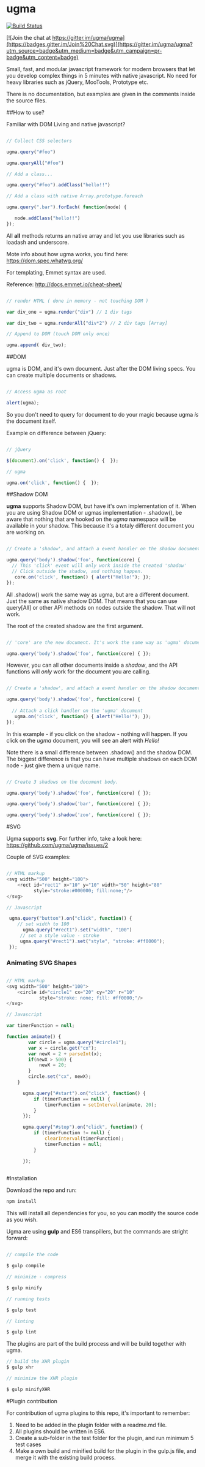 # ugma

[![Build Status](https://secure.travis-ci.org/ugma/ugma.png?branch=master)](https://travis-ci.org/ugma/ugma)

[![Join the chat at https://gitter.im/ugma/ugma](https://badges.gitter.im/Join%20Chat.svg)](https://gitter.im/ugma/ugma?utm_source=badge&utm_medium=badge&utm_campaign=pr-badge&utm_content=badge)

Small, fast, and modular javascript framework for modern browsers that let you develop complex things in 5 minutes with native javascript. No need for heavy libraries such as jQuery, MooTools, Prototype etc.

There is no documentation, but examples are given in the comments inside the source files.

##How to use?

Familiar with DOM Living and native javascript?

```javascript

// Collect CSS selectors

ugma.query("#foo")

ugma.queryAll("#foo")

// Add a class...

ugma.query("#foo").addClass("hello!!")

// Add a class with native Array.prototype.foreach

ugma.query(".bar").forEach( function(node) {

   node.addClass("hello!!")
});


```
All **all** methods returns an native array and let you use libraries such as loadash and underscore.

Mote info about how ugma works, you find here: https://dom.spec.whatwg.org/

For templating, Emmet syntax are used.  

Reference: http://docs.emmet.io/cheat-sheet/


```javascript

// render HTML ( done in memory - not touching DOM )

var div_one = ugma.render("div") // 1 div tags

var div_two = ugma.renderAll("div*2") // 2 div tags [Array]

// Append to DOM (touch DOM only once)

ugma.append( div_two);

```
##DOM

ugma is DOM, and it's own document. Just after the DOM living specs. You can create multiple documents or shadows.

```javascript

// Access ugma as root

alert(ugma);

```

So you don't need to query for document to do your magic because ugma *is* the document itself.

Example on difference between jQuery:

```javascript

// jQuery

$(document).on('click', function() {  });

// ugma

ugma.on('click', function() {  });

```


##Shadow DOM

**ugma** supports Shadow DOM, but have it's own implementation of it. When you are using Shadow DOM or ugmas implementation - .shadow(), be aware that nothing that are hooked on the *ugma* namespace will be available in your shadow. This because it's a totaly different document you are working on.

```javascript

// Create a 'shadow', and attach a event handler on the shadow document.

ugma.query('body').shadow('foo', function(core) {
  // This 'click' event will only work inside the created 'shadow'
  // Click outside the shadow, and nothing happen.
   core.on('click', function() { alert("Hello!"); });
});

```
All .shadow() work the same way as ugma, but are a different document. Just the same as native shadow DOM. That means that you can use query[All] or other API methods on nodes outside the shadow. That will not work.

The root of the created shadow are the first argument.

```javascript

// 'core' are the new document. It's work the same way as 'ugma' document.

ugma.query('body').shadow('foo', function(core) { });

```

However, you can all other documents inside a *shadow*, and the API functions will *only* work for the document you are calling.

```javascript

// Create a 'shadow', and attach a event handler on the shadow document.

ugma.query('body').shadow('foo', function(core) {
  
  // Attach a click handler on the 'ugma' document
   ugma.on('click', function() { alert("Hello!"); });
});

```
In this example - if you click on the shadow - nothing will happen. If you click on the *ugma* document, you will see an alert with *Hello!*

Note there is a small difference between .shadow() and the shadow DOM. The biggest difference is that you can have multiple shadows on each DOM node - just give them a unique name.

```javascript

// Create 3 shadows on the document body.

ugma.query('body').shadow('foo', function(core) { });

ugma.query('body').shadow('bar', function(core) { });

ugma.query('body').shadow('zoo', function(core) { });

```
#SVG

Ugma supports **svg**. For further info, take a look here: https://github.com/ugma/ugma/issues/2

Couple of SVG examples:

```javascript

// HTML markup
<svg width="500" height="100">
    <rect id="rect1" x="10" y="10" width="50" height="80"
          style="stroke:#000000; fill:none;"/>
</svg>

// Javascript

 ugma.query("button").on("click", function() {
    // set width to 100
      ugma.query("#rect1").set("width", "100")
     // set a style value - stroke   
     ugma.query("#rect1").set("style", "stroke: #ff0000");
 });    

```
### Animating SVG Shapes

```javascript

// HTML markup
<svg width="500" height="100">
    <circle id="circle1" cx="20" cy="20" r="10"
            style="stroke: none; fill: #ff0000;"/>
</svg>

// Javascript

var timerFunction = null;

function animate() {
        var circle = ugma.query("#circle1");
        var x = circle.get("cx");
        var newX = 2 + parseInt(x);
        if(newX > 500) {
            newX = 20;
        }
        circle.set("cx", newX);
    }  

      ugma.query("#start").on("click", function() {
          if (timerFunction == null) {
              timerFunction = setInterval(animate, 20);
          }
      });

      ugma.query("#stop").on("click", function() {
          if (timerFunction != null) {
              clearInterval(timerFunction);
              timerFunction = null;
          }

      });
 
```




#Installation

Download the repo and run:

```javascript
npm install
```

This will install all dependencies for you, so you can modify the source code as you wish.

Ugma are using **gulp** and ES6 transpillers, but the commands are stright forward:

```javascript

// compile the code

$ gulp compile

// minimize - compress

$ gulp minify

// running tests

$ gulp test

// linting

$ gulp lint

```

The plugins are part of the build process and will be build together with ugma.

```javascript
// build the XHR plugin
$ gulp xhr

// minimize the XHR plugin

$ gulp minifyXHR

```

#Plugin contribution

For contribution of ugma plugins to this repo, it's important to remember:

1. Need to be added in the plugin folder with a readme.md file.
2. All plugins should be written in ES6.
3. Create a sub-folder in the test folder for the plugin, and run minimum 5 test cases 
4. Make a own build and minified build for the plugin in the gulp.js file, and merge it with the existing build process.
